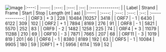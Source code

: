 ![image](https://user-images.githubusercontent.com/93238958/147025953-842e1033-7a7e-4fa9-8235-e8f4ec8127a2.png)
|:----: | :----: | :---: | :---: | :--: | :--------------: |
| Label | Strand | Frame | Start | Stop | Length (nt | aa) |
|:----: | :----: | :---: | :---: | :--: | :--------------: |
| ORF3  | +	3	   | 228   | 10484 |10257 | 3418             |
| ORF7	| - 1	   | 6430  |	6122 |	309 | 102              |
| ORF2	| + 1	   | 7894	 | 8169	 |  276 | 91               |
| ORF8	| -	1	   | 5821  | 5570	 |  252 | 83               |
| ORF9	| -	2	   | 1482  | 1258	 |  225 | 74               |
| ORF4  | +	3	   | 11079 | 11288 | 210  | 69               |
| ORF10	| -	3	   | 7871	 | 7665	 | 207  | 68               |
| ORF11	| -	3	   | 1019	 | 819	 | 201  | 66               |
| ORF6	| -	1	   | 8380	 | 8189	 | 192  | 63               |
| ORF5	| -	1	   | 10084 | 9905	 | 180  | 59               |
|ORF1	  | +	1	   | 5956	 | 6114	 | 159  | 52               |
